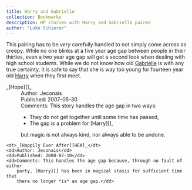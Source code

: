 ```yaml
---
title: Harry and Gabrielle
collection: Bookmarks
description: HP stories with Harry and Gabrielle paired
author: "Luke Schierer"
---
```


This pairing has to be *very* carefully handled to not simply come across as
creepy.  While no one blinks at a five year age gap between people in their
thirties, even a two year age gap will get a second look when dealing with high
school students.  While we do not know how old [Gabrielle][] is with any true
certainty, it is safe to say that she is way too young for fourteen year old
[Harry][] when they first meet.

[Harry]: </harrypedia/people/potter/harry_james>

[Gabrielle]: </harrypedia/people/delacour/gabrielle>

<dl>
    <dt>_[Hope][]_</dt>
    <dd>Author: Jeconais</dd>
    <dd>Published: 2007-05-30</dd>
    <dd>Comments: This story handles the age gap in two ways:<ul>
            <li>They do not get together until some time has passed,</li>
            <li>The gap is a problem for [Harry][],</li></ul> but magic is
        not always kind, nor always able to be undone.</dd>

    <dt>_[Happily Ever After][HEA]_</dt>
    <dd>Author: Jeconais</dd>
    <dd>Published: 2008-07-10</dd>
    <dd>Comments: This handles the age gap because, through no fault of either
        party, [Harry][] has been in magical stasis for sufficient time that
        there no longer *is* an age gap.</dd>
</dl>

[Hope]: <https://web.archive.org/web/20170308183611/http://jeconais.fanficauthors.net/Hope/index/>

[HEA]: <https://web.archive.org/web/20210620143920/https://jeconais.fanficauthors.net/Happily_Ever_After/index/>


